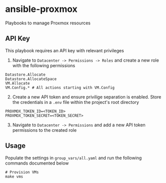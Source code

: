 # ansible-proxmox

Playbooks to manage Proxmox resources

## API Key

This playbook requires an API key with relevant privileges

1. Navigate to `Datacenter -> Permissions -> Roles` and create a new role with the following permissions

```
Datastore.Allocate
Datastore.AllocateSpace
VM.Allocate
VM.Config.* # All actions starting with VM.Config
```

2. Create a new API token and ensure privilige separation is enabled. Store the credentials in a `.env` file within the project's root directory

```
PROXMOX_TOKEN_ID=<TOKEN_ID>
PROXMOX_TOKEN_SECRET=<TOKEN_SECRET>
```

3. Navigate to `Datacenter -> Permissions` and add a new API token permissions to the created role

## Usage

Populate the settings in `group_vars/all.yaml` and run the following commands documented below

```
# Provision VMs
make vms
```
